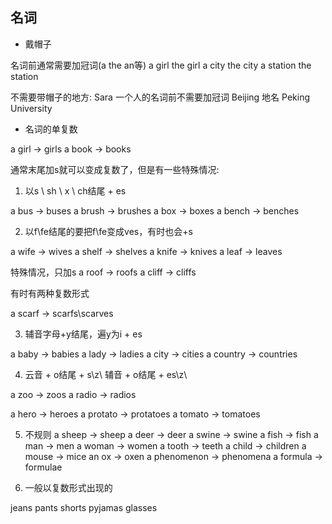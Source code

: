 ## 名词

* 戴帽子

名词前通常需要加冠词(a the an等)
a girl
the girl
a city
the city
a station
the station

不需要带帽子的地方:
Sara 一个人的名词前不需要加冠词
Beijing 地名
Peking University

* 名词的单复数

a girl -> girls
a book -> books

通常末尾加s就可以变成复数了，但是有一些特殊情况:

1. 以s \ sh \ x \ ch结尾 + es

a bus -> buses
a brush -> brushes
a box -> boxes
a bench -> benches

2. 以f\fe结尾的要把f\fe变成ves，有时也会+s

a wife -> wives
a shelf -> shelves
a knife -> knives
a leaf -> leaves

特殊情况，只加s
a roof -> roofs
a cliff -> cliffs

有时有两种复数形式

a scarf -> scarfs\scarves

3. 辅音字母+y结尾，遍y为i + es

a baby -> babies
a lady -> ladies
a city -> cities
a country -> countries

4.  云音 + o结尾 + s\z\ 辅音 + o结尾 + es\z\

a zoo -> zoos
a radio -> radios

a hero -> heroes
a protato -> protatoes
a tomato -> tomatoes

5. 不规则
a sheep -> sheep
a deer -> deer
a swine -> swine
a fish -> fish
a man -> men
a woman -> women
a tooth -> teeth
a child -> children
a mouse -> mice
an ox -> oxen
a phenomenon -> phenomena
a formula -> formulae

6. 一般以复数形式出现的

jeans
pants
shorts
pyjamas
glasses
